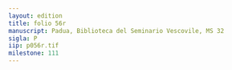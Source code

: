 ```yaml
---
layout: edition
title: folio 56r
manuscript: Padua, Biblioteca del Seminario Vescovile, MS 32
sigla: P
iip: p056r.tif
milestone: 111
---
```

